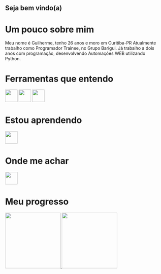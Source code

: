 ## Seja bem vindo(a)

# Um pouco sobre mim
Meu nome é Guilherme, tenho 26 anos e moro em Curitiba-PR
Atualmente trabalho como Programador Trainee, no Grupo Barigui. Já trabalho a dois anos com programação, desenvolvendo Automações WEB utilizando Python.

# Ferramentas que entendo

<img loading="lazy" src="https://cdn.jsdelivr.net/gh/devicons/devicon@latest/icons/python/python-original-wordmark.svg" width="40" height="40" /> <img loading="lazy" src="https://cdn.jsdelivr.net/gh/devicons/devicon@latest/icons/mysql/mysql-original-wordmark.svg" width="40" height="40"/> <img loading="lazy" src="https://cdn.jsdelivr.net/gh/devicons/devicon@latest/icons/microsoftsqlserver/microsoftsqlserver-original-wordmark.svg" width="40" height="40"/>

# Estou aprendendo

<img loading="lazy" src="https://cdn.jsdelivr.net/gh/devicons/devicon@latest/icons/csharp/csharp-original.svg" width="40" height="40" />

# Onde me achar

<div>
  <a href="https://www.linkedin.com/in/guilherme-dal-evedove-224a16182/" target="_blank"><img loading="lazy" src="https://img.shields.io/badge/-LinkedIn-%230077B5?style=for-the-badge&logo=linkedin&logoColor=white" target="_blank" width="40" height="40"></a>
</div>

# Meu progresso

<div>
  <a href="https://github.com/GDEDevOne">
  <img loading="lazy" height="180em" src="https://github-readme-stats.vercel.app/api/top-langs/?username=seu-usuário-aqui&layout=compact&langs_count=7&theme=dracula"/>
  <img loading="lazy" height="180em" src="https://github-readme-stats.vercel.app/api?username=seu-usuário-aqui&show_icons=true&theme=dracula&include_all_commits=true&count_private=true"/>
</div>
